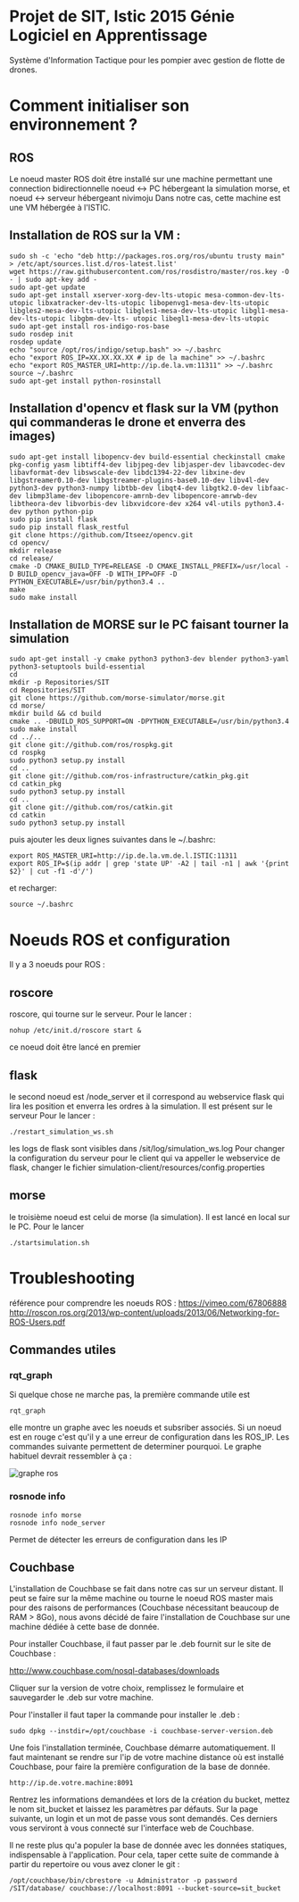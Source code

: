 # Projet de SIT, Istic 2015 Génie Logiciel en Apprentissage
Système d'Information Tactique pour les pompier avec gestion de flotte de drones.

# Comment initialiser son environnement ?
ROS
-------------------

Le noeud master ROS doit être installé sur une machine permettant une connection bidirectionnelle noeud <-> PC hébergeant la simulation morse, et noeud <-> serveur hébergeant nivimoju
Dans notre cas, cette machine est une VM hébergée à l'ISTIC.
    
Installation de ROS sur la VM :
--------------------------------

    sudo sh -c 'echo "deb http://packages.ros.org/ros/ubuntu trusty main" > /etc/apt/sources.list.d/ros-latest.list'
    wget https://raw.githubusercontent.com/ros/rosdistro/master/ros.key -O - | sudo apt-key add -
    sudo apt-get update
    sudo apt-get install xserver-xorg-dev-lts-utopic mesa-common-dev-lts-utopic libxatracker-dev-lts-utopic libopenvg1-mesa-dev-lts-utopic libgles2-mesa-dev-lts-utopic libgles1-mesa-dev-lts-utopic libgl1-mesa-dev-lts-utopic libgbm-dev-lts- utopic libegl1-mesa-dev-lts-utopic
    sudo apt-get install ros-indigo-ros-base
    sudo rosdep init
    rosdep update
    echo "source /opt/ros/indigo/setup.bash" >> ~/.bashrc
    echo "export ROS_IP=XX.XX.XX.XX # ip de la machine" >> ~/.bashrc
    echo "export ROS_MASTER_URI=http://ip.de.la.vm:11311" >> ~/.bashrc
    source ~/.bashrc
    sudo apt-get install python-rosinstall

Installation d'opencv et flask sur la VM (python qui commanderas le drone et enverra des images)
--------------------------------------------------------------

    sudo apt-get install libopencv-dev build-essential checkinstall cmake pkg-config yasm libtiff4-dev libjpeg-dev libjasper-dev libavcodec-dev libavformat-dev libswscale-dev libdc1394-22-dev libxine-dev libgstreamer0.10-dev libgstreamer-plugins-base0.10-dev libv4l-dev python3-dev python3-numpy libtbb-dev libqt4-dev libgtk2.0-dev libfaac-dev libmp3lame-dev libopencore-amrnb-dev libopencore-amrwb-dev libtheora-dev libvorbis-dev libxvidcore-dev x264 v4l-utils python3.4-dev python python-pip
    sudo pip install flask
    sudo pip install flask_restful
    git clone https://github.com/Itseez/opencv.git
    cd opencv/
    mkdir release
    cd release/
    cmake -D CMAKE_BUILD_TYPE=RELEASE -D CMAKE_INSTALL_PREFIX=/usr/local -D BUILD_opencv_java=OFF -D WITH_IPP=OFF -D PYTHON_EXECUTABLE=/usr/bin/python3.4 ..
    make
    sudo make install

Installation de MORSE sur le PC faisant tourner la simulation
-----------------------------------------------------------------

    sudo apt-get install -y cmake python3 python3-dev blender python3-yaml python3-setuptools build-essential
    cd
    mkdir -p Repositories/SIT
    cd Repositories/SIT
    git clone https://github.com/morse-simulator/morse.git
    cd morse/
    mkdir build && cd build
    cmake .. -DBUILD_ROS_SUPPORT=ON -DPYTHON_EXECUTABLE=/usr/bin/python3.4
    sudo make install
    cd ../..
    git clone git://github.com/ros/rospkg.git
    cd rospkg
    sudo python3 setup.py install
    cd ..
    git clone git://github.com/ros-infrastructure/catkin_pkg.git
    cd catkin_pkg
    sudo python3 setup.py install
    cd ..
    git clone git://github.com/ros/catkin.git
    cd catkin
    sudo python3 setup.py install
    
puis ajouter les deux lignes suivantes dans le ~/.bashrc:

    export ROS_MASTER_URI=http://ip.de.la.vm.de.l.ISTIC:11311
    export ROS_IP=$(ip addr | grep 'state UP' -A2 | tail -n1 | awk '{print $2}' | cut -f1 -d'/')

et recharger:

    source ~/.bashrc
    
Noeuds ROS et configuration
=======================

Il y a 3 noeuds pour ROS :

roscore
-------
roscore, qui tourne sur le serveur.
Pour le lancer :

    nohup /etc/init.d/roscore start &

ce noeud doit être lancé en premier

flask
-----
le second noeud est /node_server et il correspond au webservice flask qui lira les position et enverra les ordres à la simulation. Il est présent sur le serveur
Pour le lancer :

    ./restart_simulation_ws.sh

les logs de flask sont visibles dans /sit/log/simulation_ws.log
Pour changer la configuration du serveur pour le client qui va appeller le webservice de flask, changer le fichier simulation-client/resources/config.properties

morse
-----
le troisième noeud est celui de morse (la simulation). Il est lancé en local sur le PC.
Pour le lancer

    ./startsimulation.sh

Troubleshooting
===============
référence pour comprendre les noeuds ROS : https://vimeo.com/67806888
http://roscon.ros.org/2013/wp-content/uploads/2013/06/Networking-for-ROS-Users.pdf

Commandes utiles
----------------

### rqt_graph

Si quelque chose ne marche pas, la première commande utile est

    rqt_graph

elle montre un graphe avec les noeuds et subsriber associés. Si un noeud est en rouge c'est qu'il y a une erreur de configuration dans les ROS_IP. Les commandes suivante permettent de determiner pourquoi. Le graphe habituel devrait ressembler à ça :
 
![graphe ros](https://media.taiga.io/attachments/e/6/8/f/d86a4112ad0f9969f9d3c68d0f7142025e79d6fd740e3d71863fa545a28b/captured.png "Graphe habituel")

### rosnode info

    rosnode info morse
    rosnode info node_server

Permet de détecter les erreurs de configuration dans les IP

Couchbase
-------------------

L'installation de Couchbase se fait dans notre cas sur un serveur distant. Il peut se faire sur la même machine ou tourne le noeud ROS master mais pour des raisons de performances (Couchbase nécessitant beaucoup de RAM > 8Go), nous avons décidé de faire l'installation de Couchbase sur une machine dédiée à cette base de donnée.

Pour installer Couchbase, il faut passer par le .deb fournit sur le site de Couchbase :

http://www.couchbase.com/nosql-databases/downloads

Cliquer sur la version de votre choix, remplissez le formulaire et sauvegarder le .deb sur votre machine.

Pour l'installer il faut taper la commande pour installer le .deb :
    
    sudo dpkg --instdir=/opt/couchbase -i couchbase-server-version.deb

Une fois l'installation terminée, Couchbase démarre automatiquement. Il faut maintenant se rendre sur l'ip de votre machine distance où est installé Couchbase, pour faire la première configuration de la base de donnée.
    
    http://ip.de.votre.machine:8091

Rentrez les informations demandées et lors de la création du bucket, mettez le nom sit_bucket et laissez les paramètres par défauts.
Sur la page suivante, un login et un mot de passe vous sont demandés. Ces derniers vous serviront à vous connecté sur l'interface web de Couchbase.

Il ne reste plus qu'a populer la base de donnée avec les données statiques, indispensable à l'application.
Pour cela, taper cette suite de commande à partir du repertoire ou vous avez cloner le git :

    /opt/couchbase/bin/cbrestore -u Administrator -p password /SIT/database/ couchbase://localhost:8091 --bucket-source=sit_bucket